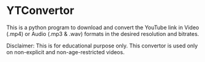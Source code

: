 # YTConvertor
This is a python program to download and convert the YouTube link in Video (.mp4) or Audio (.mp3 &amp; .wav) formats in the desired resolution and bitrates.

Disclaimer:
This is for educational purpose only. This convertor is used only on non-explicit and non-age-restricted videos.
